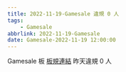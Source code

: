 ```yaml
---
title: 2022-11-19-Gamesale 違規 0 人
tags:
    - Gamesale
abbrlink: 2022-11-19-Gamesale
date: Gamesale-2022-11-19 12:00:00
---
```

Gamesale 板 [板規連結](https://www.ptt.cc/bbs/Gossiping/M.1637425085.A.07D.html)
昨天違規 0 人
